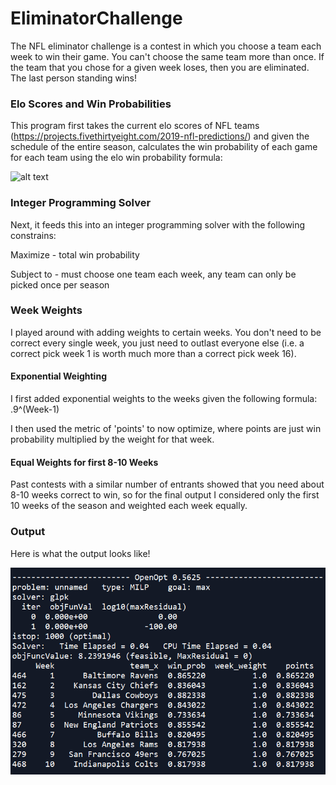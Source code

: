 # EliminatorChallenge
The NFL eliminator challenge is a contest in which you choose a team each week to win their game. You can't choose the same team more than once. If the team that you chose for a given week loses, then you are eliminated. The last person standing wins!

### Elo Scores and Win Probabilities

This program first takes the current elo scores of NFL teams (https://projects.fivethirtyeight.com/2019-nfl-predictions/) and given the schedule of the entire season, calculates the win probability of each game for each team using the elo win probability formula:

![alt text](https://wikimedia.org/api/rest_v1/media/math/render/svg/51346e1c65f857c0025647173ae48ddac904adcb)

### Integer Programming Solver

Next, it feeds this into an integer programming solver with the following constrains:

Maximize - total win probability

Subject to - must choose one team each week, any team can only be picked once per season

### Week Weights

I played around with adding weights to certain weeks. You don't need to be correct every single week, you just need to outlast everyone else (i.e. a correct pick week 1 is worth much more than a correct pick week 16). 

#### Exponential Weighting

I first added exponential weights to the weeks given the following formula: .9^(Week-1)

I then used the metric of 'points' to now optimize, where points are just win probability multiplied by the weight for that week.

#### Equal Weights for first 8-10 Weeks

Past contests with a similar number of entrants showed that you need about 8-10 weeks correct to win, so for the final output I considered only the first 10 weeks of the season and weighted each week equally. 

### Output

Here is what the output looks like!

![alt text](https://github.com/kweithers/EliminatorChallenge/blob/master/Output.png)